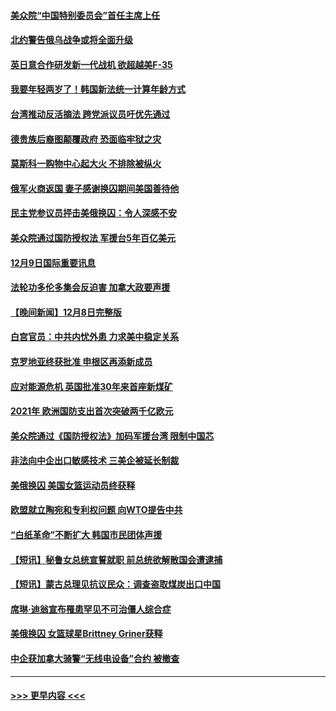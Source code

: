 #### [美众院“中国特别委员会”首任主席上任](../pages/prog202/a103594380.md?t=12100201) 
#### [北约警告俄乌战争或将全面升级](../pages/prog202/a103594385.md?t=12100201) 
#### [英日意合作研发新一代战机 欲超越美F-35](../pages/prog202/a103594346.md?t=12100201) 
#### [我要年轻两岁了！韩国新法统一计算年龄方式](../pages/prog202/a103594309.md?t=12100201) 
#### [台湾推动反活摘法 跨党派议员吁优先通过](../pages/prog202/a103594310.md?t=12100201) 
#### [德贵族后裔图颠覆政府 恐面临牢狱之灾](../pages/prog202/a103594297.md?t=12100201) 
#### [莫斯科一购物中心起大火 不排除被纵火](../pages/prog202/a103594188.md?t=12100201) 
#### [俄军火商返国 妻子感谢换囚期间美国善待他](../pages/prog202/a103594185.md?t=12100201) 
#### [民主党参议员抨击美俄换囚：令人深感不安](../pages/prog202/a103594207.md?t=12100201) 
#### [美众院通过国防授权法 军援台5年百亿美元](../pages/prog202/a103594192.md?t=12100201) 
#### [12月9日国际重要讯息](../pages/prog202/a103594189.md?t=12100201) 
#### [法轮功多伦多集会反迫害 加拿大政要声援](../pages/prog202/a103594125.md?t=12100201) 
#### [【晚间新闻】12月8日完整版](../pages/prog202/a103593985.md?t=12100201) 
#### [白宫官员：中共内忧外患 力求美中稳定关系](../pages/prog202/a103593856.md?t=12100201) 
#### [克罗地亚终获批准 申根区再添新成员](../pages/prog202/a103593897.md?t=12100201) 
#### [应对能源危机 英国批准30年来首座新煤矿](../pages/prog202/a103593899.md?t=12100201) 
#### [2021年 欧洲国防支出首次突破两千亿欧元](../pages/prog202/a103593891.md?t=12100201) 
#### [美众院通过《国防授权法》加码军援台湾 限制中国芯](../pages/prog202/a103593838.md?t=12100201) 
#### [非法向中企出口敏感技术 三美企被延长制裁](../pages/prog202/a103593706.md?t=12100201) 
#### [美俄换囚 美国女篮运动员终获释](../pages/prog202/a103593751.md?t=12100201) 
#### [欧盟就立陶宛和专利权问题 向WTO提告中共](../pages/prog202/a103593720.md?t=12100201) 
#### [“白纸革命”不断扩大 韩国市民团体声援](../pages/prog202/a103593712.md?t=12100201) 
#### [【短讯】秘鲁女总统宣誓就职 前总统欲解散国会遭逮捕](../pages/prog202/a103593718.md?t=12100201) 
#### [【短讯】蒙古总理见抗议民众：调查盗取煤炭出口中国](../pages/prog202/a103593722.md?t=12100201) 
#### [席琳·迪翁宣布罹患罕见不可治僵人综合症](../pages/prog202/a103593689.md?t=12100201) 
#### [美俄换囚 女篮球星Brittney Griner获释](../pages/prog202/a103593600.md?t=12100201) 
#### [中企获加拿大骑警“无线电设备”合约 被撤查](../pages/prog202/a103593570.md?t=12100201) 

----
#### [ >>> 更早内容 <<< ](../indexes/prog202-earlier.md)
